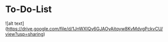# To-Do-List

![alt text] (https://drive.google.com/file/d/1JnWXIQy6GJAOyAitqyw8KvMdvgPckvCU/view?usp=sharing)
